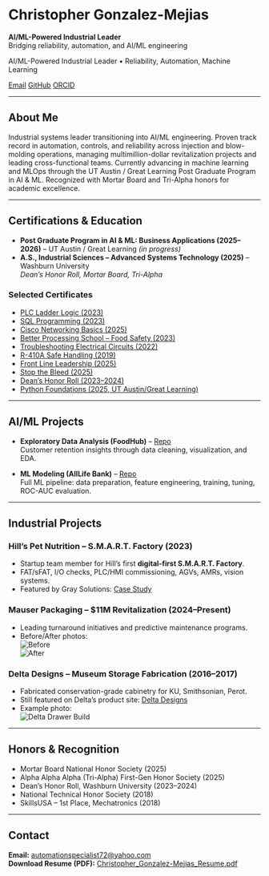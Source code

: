 <link rel="preconnect" href="https://fonts.googleapis.com">
<link href="https://fonts.googleapis.com/css2?family=Inter:wght@400;600;700&family=JetBrains+Mono:wght@400;600&display=swap" rel="stylesheet">

<link rel="stylesheet" href="/assets/css/style.css">

# Christopher Gonzalez-Mejias
**AI/ML-Powered Industrial Leader**  
Bridging reliability, automation, and AI/ML engineering

<p class="hero-sub">AI/ML-Powered Industrial Leader • Reliability, Automation, Machine Learning</p>

<div class="links-row">
  <a class="badge" href="mailto:automationspecialist72@yahoo.com">Email</a>
  <a class="badge" href="https://github.com/CGM-AIML">GitHub</a>
  <a class="badge" href="https://orcid.org/0009-0006-4627-6960">ORCID</a>
  <!-- Add LinkedIn when ready -->
</div>

---

## About Me
Industrial systems leader transitioning into AI/ML engineering. Proven track record in automation, controls, and reliability across injection and blow-molding operations, managing multimillion-dollar revitalization projects and leading cross-functional teams. Currently advancing in machine learning and MLOps through the UT Austin / Great Learning Post Graduate Program in AI & ML. Recognized with Mortar Board and Tri-Alpha honors for academic excellence.  

---

## Certifications & Education
- **Post Graduate Program in AI & ML: Business Applications (2025–2026)** – UT Austin / Great Learning *(in progress)*
- **A.S., Industrial Sciences – Advanced Systems Technology (2025)** – Washburn University  
   *Dean’s Honor Roll, Mortar Board, Tri-Alpha*  

### Selected Certificates
- [PLC Ladder Logic (2023)](/assets/docs/Learning_PLC_Ladder_Logic_2023_CGM.pdf)  
- [SQL Programming (2023)](/assets/docs/CertificateOfCompletion_Learning_SQL_Programming_CGM_2023.pdf)  
- [Cisco Networking Basics (2025)](/assets/docs/Basics_of_Cisco_Networking_Christopher_Gonzalez-Mejias_2025.pdf)  
- [Better Processing School – Food Safety (2023)](/assets/docs/Better_Processing_School_Christopher_Gonzalez-Mejias_Cert-Signed_2023.pdf)  
- [Troubleshooting Electrical Circuits (2022)](/assets/docs/SimuTech_Troubleshooting_Electrical_Circuits_2022_CGM.pdf)  
- [R-410A Safe Handling (2019)](/assets/docs/ACR_Safety_R410A_Chris_Gonzalez-Mejias_2019.pdf)  
- [Front Line Leadership (2025)](/assets/docs/FLL_Certificate_of_Achievement_CGM_2025.pdf)  
- [Stop the Bleed (2025)](/assets/docs/Stop_The_Bleed_C_Gonzalez-Mejias.pdf)  
- [Dean’s Honor Roll (2023–2024)](/assets/docs/Gonzalez-Mejias_Christopher_Deans_Honor_Roll_2023-2024.pdf)  
- [Python Foundations (2025, UT Austin/Great Learning)](/assets/docs/Python_Foundations_Christopher_Gonzalez-Mejias.pdf)  


---

## AI/ML Projects
- **Exploratory Data Analysis (FoodHub)** – [Repo](https://github.com/CGM-AIML/Exploratory-Data-Analysis)  
  Customer retention insights through data cleaning, visualization, and EDA.  

- **ML Modeling (AllLife Bank)** – [Repo](https://github.com/CGM-AIML/ML-Modeling)  
  Full ML pipeline: data preparation, feature engineering, training, tuning, ROC-AUC evaluation.    

---

## Industrial Projects
### Hill’s Pet Nutrition – S.M.A.R.T. Factory (2023)
- Startup team member for Hill’s first **digital-first S.M.A.R.T. Factory**.  
- FAT/sFAT, I/O checks, PLC/HMI commissioning, AGVs, AMRs, vision systems.  
- Featured by Gray Solutions: [Case Study](https://www.gray.com/projects/hills-pet-nutrition/)  

### Mauser Packaging – $11M Revitalization (2024–Present)
- Leading turnaround initiatives and predictive maintenance programs.  
- Before/After photos:  
  ![Before]()  
  ![After]()  

### Delta Designs – Museum Storage Fabrication (2016–2017)
- Fabricated conservation-grade cabinetry for KU, Smithsonian, Perot.  
- Still featured on Delta’s product site: [Delta Designs](https://www.deltadesignsltd.com/our-products/)  
- Example photo:  
  ![Delta Drawer Build]()  

---

## Honors & Recognition
- Mortar Board National Honor Society (2025)  
- Alpha Alpha Alpha (Tri-Alpha) First-Gen Honor Society (2025)  
- Dean’s Honor Roll, Washburn University (2023–2024)  
- National Technical Honor Society (2018)  
- SkillsUSA – 1st Place, Mechatronics (2018)  

---

## Contact
**Email:** automationspecialist72@yahoo.com  
**Download Resume (PDF):** [Christopher_Gonzalez-Mejias_Resume.pdf](/assets/docs/Christopher_Gonzalez-Mejias_Resume.pdf)
